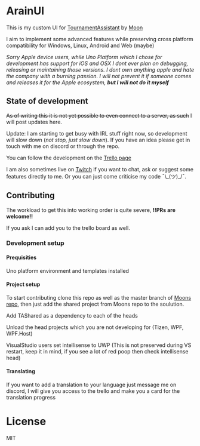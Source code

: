 # ArainUI
This is my custom UI for [TournamentAssistant](https://github.com/MatrikMoon/TournamentAssistant) by [Moon](https://github.com/MatrikMoon)

I aim to implement some advanced features while preserving cross platform compatibility for Windows, Linux, Android and Web (maybe)

*Sorry Apple device users, while Uno Platform which I chose for development has support for iOS and OSX I dont ever plan on debugging, releasing or maintaining those versions. I dont own anything apple and hate the company with a burning passion. I will not prevent it if someone comes and releases it for the Apple ecosystem, **but I will not do it myself***

## State of development
~~As of writing this it is not yet possible to even connect to a server, as such~~ I will post updates here. 

Update: I am starting to get busy with IRL stuff right now, so development will slow down (*not stop, just slow down*). If you have an idea please get in touch with me on discord or through the repo.

You can follow the development on the [Trello page](https://trello.com/b/eEwUQwsd)

I am also sometimes live on [Twitch](https://twitch.tv/arimodu) if you want to chat, ask or suggest some features directly to me. Or you can just come criticise my code ¯\\\_(ツ)\_/¯.

## Contributing
The workload to get this into working order is quite severe, **!!PRs are welcome!!**

If you ask I can add you to the trello board as well.

### Development setup
#### Prequisities
Uno platform environment and templates installed

#### Project setup
To start contributing clone this repo as well as the master branch of [Moons repo](https://github.com/MatrikMoon/TournamentAssistant), then just add the shared project from Moons repo to the soulution.

Add TAShared as a dependency to each of the heads

Unload the head projects which you are not developing for (Tizen, WPF, WPF.Host)

VisualStudio users set intellisense to UWP (This is not preserved during VS restart, keep it in mind, if you see a lot of red poop then check intellisense head)

#### Translating
If you want to add a translation to your language just message me on discord, I will give you access to the trello and make you a card for the translation progress

# License
MIT
